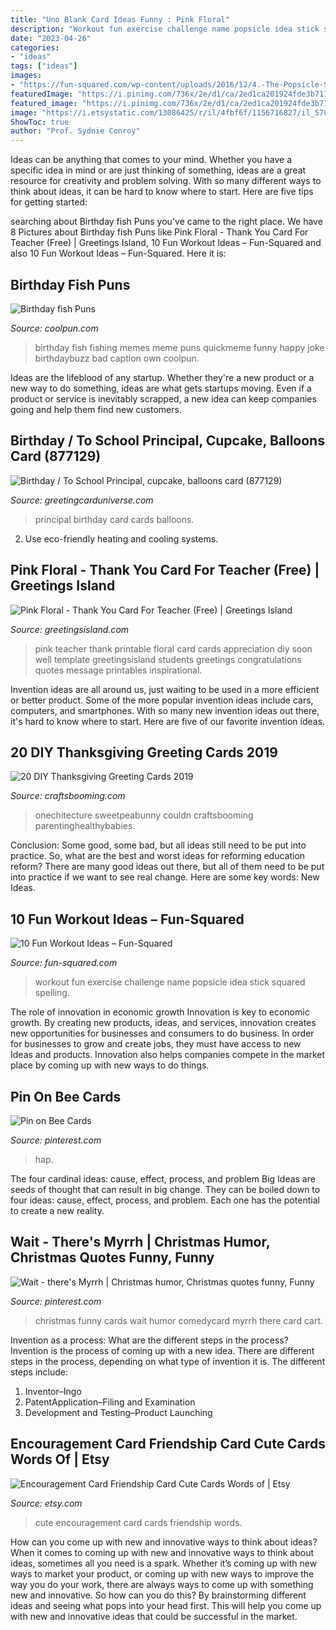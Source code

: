 ```yaml
---
title: "Uno Blank Card Ideas Funny : Pink Floral"
description: "Workout fun exercise challenge name popsicle idea stick squared spelling"
date: "2023-04-26"
categories:
- "ideas"
tags: ["ideas"]
images:
- "https://fun-squared.com/wp-content/uploads/2016/12/4.-The-Popsicle-Stick-Workout-This-fun-exercise-idea-makes-everyday-a-new-challenge.jpg"
featuredImage: "https://i.pinimg.com/736x/2e/d1/ca/2ed1ca201924fde3b71187fa70c30c3a.jpg"
featured_image: "https://i.pinimg.com/736x/2e/d1/ca/2ed1ca201924fde3b71187fa70c30c3a.jpg"
image: "https://i.etsystatic.com/13086425/r/il/4fbf6f/1156716827/il_570xN.1156716827_irf6.jpg"
ShowToc: true
author: "Prof. Sydnie Conroy"
---
```



Ideas can be anything that comes to your mind. Whether you have a specific idea in mind or are just thinking of something, ideas are a great resource for creativity and problem solving. With so many different ways to think about ideas, it can be hard to know where to start. Here are five tips for getting started: 

	

		
searching about Birthday fish Puns you've came to the right place. We have 8 Pictures about Birthday fish Puns like Pink Floral - Thank You Card For Teacher (Free) | Greetings Island, 10 Fun Workout Ideas – Fun-Squared and also 10 Fun Workout Ideas – Fun-Squared. Here it is:
		
    
## Birthday Fish Puns

<img loading=lazy src="http://www.coolpun.com/images/coolpun/44/44939f100cdfac557625cbae2f7fd4f8.jpeg" onerror="this.onerror=null;this.src='https://tse1.mm.bing.net/th?id=OIP.wEHxqXm8Q8lijwe22leW4wHaFg&amp;pid=15.1';" alt="Birthday fish Puns">

_Source: coolpun.com_

>birthday fish fishing memes meme puns quickmeme funny happy joke birthdaybuzz bad caption own coolpun. 

	

Ideas are the lifeblood of any startup. Whether they're a new product or a new way to do something, ideas are what gets startups moving. Even if a product or service is inevitably scrapped, a new idea can keep companies going and help them find new customers.

    
## Birthday / To School Principal, Cupcake, Balloons Card (877129)

<img loading=lazy src="http://www.greetingcarduniverse.com/images/csphoto/1107/00/00/13/77/47/877129_3d.jpg" onerror="this.onerror=null;this.src='https://tse2.mm.bing.net/th?id=OIP.KiIKdtmDppJq8MESB_DtIgHaFj&amp;pid=15.1';" alt="Birthday / To School Principal, cupcake, balloons card (877129)">

_Source: greetingcarduniverse.com_

>principal birthday card cards balloons. 

	

2. Use eco-friendly heating and cooling systems.

    
## Pink Floral - Thank You Card For Teacher (Free) | Greetings Island

<img loading=lazy src="https://images.greetingsisland.com/images/cards/thank-you/teacher-appreciation/previews/pink-floral.png?auto=format,compress&amp;w=440" onerror="this.onerror=null;this.src='https://tse2.mm.bing.net/th?id=OIP.rX3MnhOWjf2Ia93Q739XXwAAAA&amp;pid=15.1';" alt="Pink Floral - Thank You Card For Teacher (Free) | Greetings Island">

_Source: greetingsisland.com_

>pink teacher thank printable floral card cards appreciation diy soon well template greetingsisland students greetings congratulations quotes message printables inspirational. 

	

Invention ideas are all around us, just waiting to be used in a more efficient or better product. Some of the more popular invention ideas include cars, computers, and smartphones. With so many new invention ideas out there, it's hard to know where to start. Here are five of our favorite invention ideas.

    
## 20 DIY Thanksgiving Greeting Cards 2019

<img loading=lazy src="https://craftsbooming.com/wp-content/uploads/2017/08/thanksgiving-cards/18-fall-thanksgiving-card-diy-ideas.jpg" onerror="this.onerror=null;this.src='https://tse3.mm.bing.net/th?id=OIP.o9AaFnxC_kZUd5dj-WfhKAHaJ4&amp;pid=15.1';" alt="20 DIY Thanksgiving Greeting Cards 2019">

_Source: craftsbooming.com_

>onechitecture sweetpeabunny couldn craftsbooming parentinghealthybabies. 

	

Conclusion: Some good, some bad, but all ideas still need to be put into practice.
So, what are the best and worst ideas for reforming education reform? There are many good ideas out there, but all of them need to be put into practice if we want to see real change. Here are some key words: New Ideas.

    
## 10 Fun Workout Ideas – Fun-Squared

<img loading=lazy src="https://fun-squared.com/wp-content/uploads/2016/12/4.-The-Popsicle-Stick-Workout-This-fun-exercise-idea-makes-everyday-a-new-challenge.jpg" onerror="this.onerror=null;this.src='https://tse2.mm.bing.net/th?id=OIP.wrrxH6ahSiPSzcDR6N9ixAHaRV&amp;pid=15.1';" alt="10 Fun Workout Ideas – Fun-Squared">

_Source: fun-squared.com_

>workout fun exercise challenge name popsicle idea stick squared spelling. 

	

The role of innovation in economic growth
Innovation is key to economic growth. By creating new products, ideas, and services, innovation creates new opportunities for businesses and consumers to do business. In order for businesses to grow and create jobs, they must have access to new Ideas and products. Innovation also helps companies compete in the market place by coming up with new ways to do things.

    
## Pin On Bee Cards

<img loading=lazy src="https://i.pinimg.com/736x/2e/d1/ca/2ed1ca201924fde3b71187fa70c30c3a.jpg" onerror="this.onerror=null;this.src='https://tse4.mm.bing.net/th?id=OIP.diGDudDPuLIRbOo3LIUleAHaKc&amp;pid=15.1';" alt="Pin on Bee Cards">

_Source: pinterest.com_

>hap. 

	

The four cardinal ideas: cause, effect, process, and problem
Big Ideas are seeds of thought that can result in big change. They can be boiled down to four ideas: cause, effect, process, and problem. Each one has the potential to create a new reality.

    
## Wait - There&#039;s Myrrh | Christmas Humor, Christmas Quotes Funny, Funny

<img loading=lazy src="https://i.pinimg.com/736x/f8/90/3e/f8903e38f5f13564d075874bc20be331.jpg" onerror="this.onerror=null;this.src='https://tse4.mm.bing.net/th?id=OIP.6xRYAoQknadOYxTJBhKR9wHaKK&amp;pid=15.1';" alt="Wait - there&#039;s Myrrh | Christmas humor, Christmas quotes funny, Funny">

_Source: pinterest.com_

>christmas funny cards wait humor comedycard myrrh there card cart. 

	

Invention as a process: What are the different steps in the process?
Invention is the process of coming up with a new idea. There are different steps in the process, depending on what type of invention it is. The different steps include: 
1. Inventor–Ingo 
2. PatentApplication–Filing and Examination 
3. Development and Testing–Product Launching 

    
## Encouragement Card Friendship Card Cute Cards Words Of | Etsy

<img loading=lazy src="https://i.etsystatic.com/13086425/r/il/4fbf6f/1156716827/il_570xN.1156716827_irf6.jpg" onerror="this.onerror=null;this.src='https://tse1.mm.bing.net/th?id=OIP.8efBhv9WPdeoroS8hCTwnwHaIi&amp;pid=15.1';" alt="Encouragement Card Friendship Card Cute Cards Words of | Etsy">

_Source: etsy.com_

>cute encouragement card cards friendship words. 

	

How can you come up with new and innovative ways to think about ideas?
When it comes to coming up with new and innovative ways to think about ideas, sometimes all you need is a spark. Whether it’s coming up with new ways to market your product, or coming up with new ways to improve the way you do your work, there are always ways to come up with something new and innovative. So how can you do this? By brainstorming different ideas and seeing what pops into your head first. This will help you come up with new and innovative ideas that could be successful in the market.

